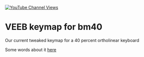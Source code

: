 [![YouTube Channel Views](https://img.shields.io/youtube/channel/views/UCz5BOU9J9pB_O0B8-rDjCWQ?label=YouTube&style=social)](https://www.youtube.com/channel/UCz5BOU9J9pB_O0B8-rDjCWQ)

# VEEB keymap for bm40

Our current tweaked keymap for a 40 percent ortholinear keyboard 

Some words about it [here](https://www.veeb.ch/notes/towards-workflow-nirvana-using-layers)
